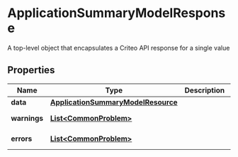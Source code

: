 

# ApplicationSummaryModelResponse

A top-level object that encapsulates a Criteo API response for a single value

## Properties

| Name | Type | Description | Notes |
|------------ | ------------- | ------------- | -------------|
|**data** | [**ApplicationSummaryModelResource**](ApplicationSummaryModelResource.md) |  |  [optional] |
|**warnings** | [**List&lt;CommonProblem&gt;**](CommonProblem.md) |  |  [optional] [readonly] |
|**errors** | [**List&lt;CommonProblem&gt;**](CommonProblem.md) |  |  [optional] [readonly] |



